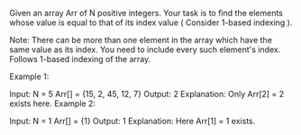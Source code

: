 Given an array Arr of N positive integers. Your task is to find the elements whose value is equal to that of its index value ( Consider 1-based indexing ).

Note: There can be more than one element in the array which have the same value as its index. You need to include every such element's index. Follows 1-based 
indexing of the array.

Example 1:

Input:
N = 5
Arr[] = {15, 2, 45, 12, 7}
Output: 2
Explanation: Only Arr[2] = 2 exists here.
Example 2:

Input: 
N = 1
Arr[] = {1}
Output: 1
Explanation: Here Arr[1] = 1 exists.

